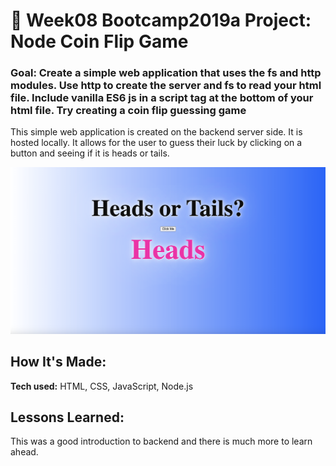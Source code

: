# 💸 Week08 Bootcamp2019a Project: Node Coin Flip Game

### Goal: Create a simple web application that uses the fs and http modules. Use http to create the server and fs to read your html file. Include vanilla ES6 js in a script tag at the bottom of your html file. Try creating a coin flip guessing game

This simple web application is created on the backend server side. It is hosted locally. It allows for the user to guess their luck by clicking on a button and seeing if it is heads or tails.


![alt tag](images/heads-tails-scc.png)

## How It's Made:

**Tech used:** HTML, CSS, JavaScript, Node.js

## Lessons Learned:

This was a good introduction to backend and there is much more to learn ahead.
